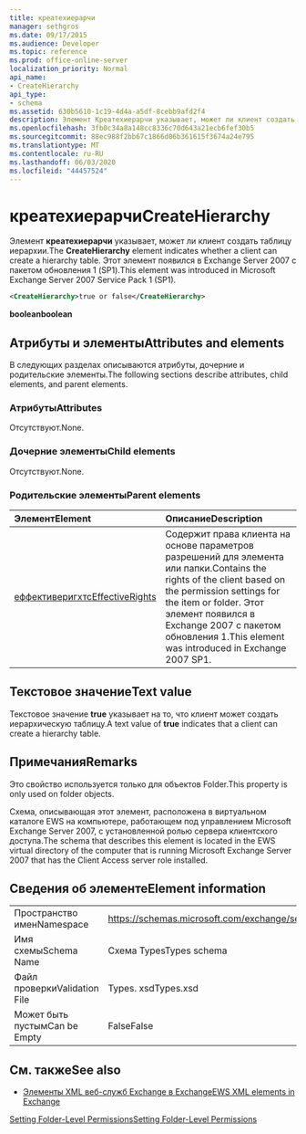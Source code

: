 ```yaml
---
title: креатехиерарчи
manager: sethgros
ms.date: 09/17/2015
ms.audience: Developer
ms.topic: reference
ms.prod: office-online-server
localization_priority: Normal
api_name:
- CreateHierarchy
api_type:
- schema
ms.assetid: 630b5610-1c19-4d4a-a5df-8cebb9afd2f4
description: Элемент Креатехиерарчи указывает, может ли клиент создать таблицу иерархии. Этот элемент появился в Exchange Server 2007 с пакетом обновления 1 (SP1).
ms.openlocfilehash: 3fb0c34a8a148cc8336c70d643a21ecb6fef30b5
ms.sourcegitcommit: 88ec988f2bb67c1866d06b361615f3674a24e795
ms.translationtype: MT
ms.contentlocale: ru-RU
ms.lasthandoff: 06/03/2020
ms.locfileid: "44457524"
---
```

# <a name="createhierarchy"></a><span data-ttu-id="81d36-104">креатехиерарчи</span><span class="sxs-lookup"><span data-stu-id="81d36-104">CreateHierarchy</span></span>

<span data-ttu-id="81d36-105">Элемент **креатехиерарчи** указывает, может ли клиент создать таблицу иерархии.</span><span class="sxs-lookup"><span data-stu-id="81d36-105">The **CreateHierarchy** element indicates whether a client can create a hierarchy table.</span></span> <span data-ttu-id="81d36-106">Этот элемент появился в Exchange Server 2007 с пакетом обновления 1 (SP1).</span><span class="sxs-lookup"><span data-stu-id="81d36-106">This element was introduced in Microsoft Exchange Server 2007 Service Pack 1 (SP1).</span></span> 
  
```xml
<CreateHierarchy>true or false</CreateHierarchy>
```

 <span data-ttu-id="81d36-107">**boolean**</span><span class="sxs-lookup"><span data-stu-id="81d36-107">**boolean**</span></span>
## <a name="attributes-and-elements"></a><span data-ttu-id="81d36-108">Атрибуты и элементы</span><span class="sxs-lookup"><span data-stu-id="81d36-108">Attributes and elements</span></span>

<span data-ttu-id="81d36-109">В следующих разделах описываются атрибуты, дочерние и родительские элементы.</span><span class="sxs-lookup"><span data-stu-id="81d36-109">The following sections describe attributes, child elements, and parent elements.</span></span>
  
### <a name="attributes"></a><span data-ttu-id="81d36-110">Атрибуты</span><span class="sxs-lookup"><span data-stu-id="81d36-110">Attributes</span></span>

<span data-ttu-id="81d36-111">Отсутствуют.</span><span class="sxs-lookup"><span data-stu-id="81d36-111">None.</span></span>
  
### <a name="child-elements"></a><span data-ttu-id="81d36-112">Дочерние элементы</span><span class="sxs-lookup"><span data-stu-id="81d36-112">Child elements</span></span>

<span data-ttu-id="81d36-113">Отсутствуют.</span><span class="sxs-lookup"><span data-stu-id="81d36-113">None.</span></span>
  
### <a name="parent-elements"></a><span data-ttu-id="81d36-114">Родительские элементы</span><span class="sxs-lookup"><span data-stu-id="81d36-114">Parent elements</span></span>

|<span data-ttu-id="81d36-115">**Элемент**</span><span class="sxs-lookup"><span data-stu-id="81d36-115">**Element**</span></span>|<span data-ttu-id="81d36-116">**Описание**</span><span class="sxs-lookup"><span data-stu-id="81d36-116">**Description**</span></span>|
|:-----|:-----|
|[<span data-ttu-id="81d36-117">еффективеригхтс</span><span class="sxs-lookup"><span data-stu-id="81d36-117">EffectiveRights</span></span>](effectiverights.md) <br/> |<span data-ttu-id="81d36-118">Содержит права клиента на основе параметров разрешений для элемента или папки.</span><span class="sxs-lookup"><span data-stu-id="81d36-118">Contains the rights of the client based on the permission settings for the item or folder.</span></span> <span data-ttu-id="81d36-119">Этот элемент появился в Exchange 2007 с пакетом обновления 1.</span><span class="sxs-lookup"><span data-stu-id="81d36-119">This element was introduced in Exchange 2007 SP1.</span></span>  <br/> |
   
## <a name="text-value"></a><span data-ttu-id="81d36-120">Текстовое значение</span><span class="sxs-lookup"><span data-stu-id="81d36-120">Text value</span></span>

<span data-ttu-id="81d36-121">Текстовое значение **true** указывает на то, что клиент может создать иерархическую таблицу.</span><span class="sxs-lookup"><span data-stu-id="81d36-121">A text value of **true** indicates that a client can create a hierarchy table.</span></span> 
  
## <a name="remarks"></a><span data-ttu-id="81d36-122">Примечания</span><span class="sxs-lookup"><span data-stu-id="81d36-122">Remarks</span></span>

<span data-ttu-id="81d36-123">Это свойство используется только для объектов Folder.</span><span class="sxs-lookup"><span data-stu-id="81d36-123">This property is only used on folder objects.</span></span>
  
<span data-ttu-id="81d36-124">Схема, описывающая этот элемент, расположена в виртуальном каталоге EWS на компьютере, работающем под управлением Microsoft Exchange Server 2007, с установленной ролью сервера клиентского доступа.</span><span class="sxs-lookup"><span data-stu-id="81d36-124">The schema that describes this element is located in the EWS virtual directory of the computer that is running Microsoft Exchange Server 2007 that has the Client Access server role installed.</span></span>
  
## <a name="element-information"></a><span data-ttu-id="81d36-125">Сведения об элементе</span><span class="sxs-lookup"><span data-stu-id="81d36-125">Element information</span></span>

|||
|:-----|:-----|
|<span data-ttu-id="81d36-126">Пространство имен</span><span class="sxs-lookup"><span data-stu-id="81d36-126">Namespace</span></span>  <br/> |https://schemas.microsoft.com/exchange/services/2006/types  <br/> |
|<span data-ttu-id="81d36-127">Имя схемы</span><span class="sxs-lookup"><span data-stu-id="81d36-127">Schema Name</span></span>  <br/> |<span data-ttu-id="81d36-128">Схема Types</span><span class="sxs-lookup"><span data-stu-id="81d36-128">Types schema</span></span>  <br/> |
|<span data-ttu-id="81d36-129">Файл проверки</span><span class="sxs-lookup"><span data-stu-id="81d36-129">Validation File</span></span>  <br/> |<span data-ttu-id="81d36-130">Types. xsd</span><span class="sxs-lookup"><span data-stu-id="81d36-130">Types.xsd</span></span>  <br/> |
|<span data-ttu-id="81d36-131">Может быть пустым</span><span class="sxs-lookup"><span data-stu-id="81d36-131">Can be Empty</span></span>  <br/> |<span data-ttu-id="81d36-132">False</span><span class="sxs-lookup"><span data-stu-id="81d36-132">False</span></span>  <br/> |
   
## <a name="see-also"></a><span data-ttu-id="81d36-133">См. также</span><span class="sxs-lookup"><span data-stu-id="81d36-133">See also</span></span>



- [<span data-ttu-id="81d36-134">Элементы XML веб-служб Exchange в Exchange</span><span class="sxs-lookup"><span data-stu-id="81d36-134">EWS XML elements in Exchange</span></span>](ews-xml-elements-in-exchange.md)


[<span data-ttu-id="81d36-135">Setting Folder-Level Permissions</span><span class="sxs-lookup"><span data-stu-id="81d36-135">Setting Folder-Level Permissions</span></span>](https://msdn.microsoft.com/library/c7530e86-5112-401c-b10a-9c054ae59f07%28Office.15%29.aspx)

